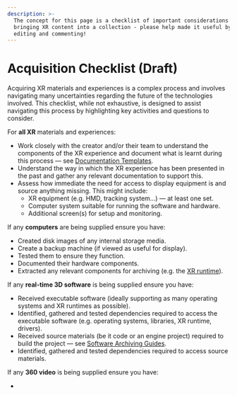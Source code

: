 ```yaml
---
description: >-
  The concept for this page is a checklist of important considerations when
  bringing XR content into a collection - please help made it useful by adding,
  editing and commenting!
---
```


# Acquisition Checklist (Draft)

Acquiring XR materials and experiences is a complex process and involves navigating many uncertainties regarding the future of the technologies involved. This checklist, while not exhaustive, is designed to assist navigating this process by highlighting key activities and questions to consider.&#x20;

For **all XR** materials and experiences:

* Work closely with the creator and/or their team to understand the components of the XR experience and document what is learnt during this process — see [Documentation Templates](documentation/).
* Understand the way in which the XR experience has been presented in the past and gather any relevant documentation to support this.&#x20;
* Assess how immediate the need for access to display equipment is and source anything missing. This might include:&#x20;
  * XR equipment (e.g. HMD, tracking system...) — at least one set.
  * Computer system suitable for running the software and hardware.
  * Additional screen(s) for setup and monitoring.

If any **computers** are being supplied ensure you have:

* Created disk images of any internal storage media.
* Create a backup machine (if viewed as useful for display).
* Tested them to ensure they function.
* Documented their hardware components.
* Extracted any relevant components for archiving (e.g. the [XR runtime](software-archiving-guides/archiving-an-xr-runtime.md)).

If any **real-time 3D software** is being supplied ensure you have:

* Received executable software (ideally supporting as many operating systems and XR runtimes as possible).
* Identified, gathered and tested dependencies required to access the executable software (e.g. operating systems, libraries, XR runtime, drivers).
* Received source materials (be it code or an engine project) required to build the project — see [Software Archiving Guides](software-archiving-guides/).
* Identified, gathered and tested dependencies required to access source materials.

If any **360 video** is being supplied ensure you have:

*

